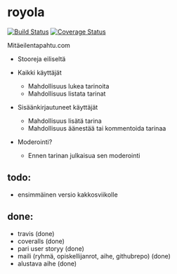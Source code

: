 royola
======
[![Build Status](https://travis-ci.org/tmekkelisti/royola.svg?branch=master)](https://travis-ci.org/tmekkelisti/royola)
[![Coverage Status](https://img.shields.io/coveralls/tmekkelisti/royola.svg)](https://coveralls.io/r/tmekkelisti/royola)


Mitäeilentapahtu.com

- Stooreja eiliseltä
- Kaikki käyttäjät
     - Mahdollisuus lukea tarinoita
     - Mahdollisuus listata tarinat 

- Sisäänkirjautuneet käyttäjät
     - Mahdollisuus lisätä tarina
     - Mahdollisuus äänestää tai kommentoida tarinaa

- Moderointi?
     - Ennen tarinan julkaisua sen moderointi

todo:
------
- ensimmäinen versio kakkosviikolle
 
done:
------
- travis (done)
- coveralls (done)
- pari user storyy (done)
- maili (ryhmä, opiskellijanrot,  aihe, githubrepo) (done)
- alustava aihe (done)
